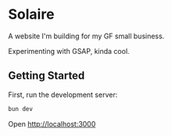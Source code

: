 # Solaire

A website I'm building for my GF small business.

Experimenting with GSAP, kinda cool.

## Getting Started

First, run the development server:

```bash
bun dev
```

Open [http://localhost:3000](http://localhost:3000)

